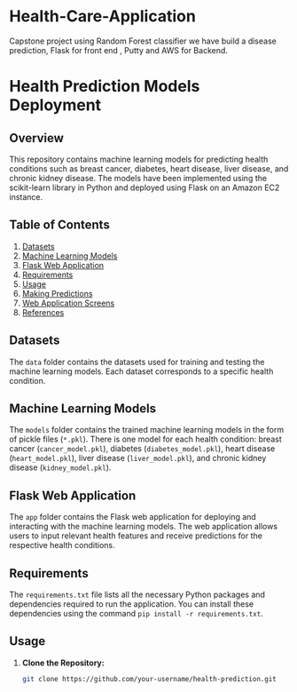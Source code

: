 # Health-Care-Application
Capstone project using Random Forest classifier we have build a disease prediction, Flask for front end , Putty and AWS for Backend.
# Health Prediction Models Deployment

## Overview

This repository contains machine learning models for predicting health conditions such as breast cancer, diabetes, heart disease, liver disease, and chronic kidney disease. The models have been implemented using the scikit-learn library in Python and deployed using Flask on an Amazon EC2 instance.

## Table of Contents

1. [Datasets](#datasets)
2. [Machine Learning Models](#machine-learning-models)
3. [Flask Web Application](#flask-web-application)
4. [Requirements](#requirements)
5. [Usage](#usage)
6. [Making Predictions](#making-predictions)
7. [Web Application Screens](#web-application-screens)
8. [References](#references)

## Datasets

The `data` folder contains the datasets used for training and testing the machine learning models. Each dataset corresponds to a specific health condition.

## Machine Learning Models

The `models` folder contains the trained machine learning models in the form of pickle files (`*.pkl`). There is one model for each health condition: breast cancer (`cancer_model.pkl`), diabetes (`diabetes_model.pkl`), heart disease (`heart_model.pkl`), liver disease (`liver_model.pkl`), and chronic kidney disease (`kidney_model.pkl`).

## Flask Web Application

The `app` folder contains the Flask web application for deploying and interacting with the machine learning models. The web application allows users to input relevant health features and receive predictions for the respective health conditions.

## Requirements

The `requirements.txt` file lists all the necessary Python packages and dependencies required to run the application. You can install these dependencies using the command `pip install -r requirements.txt`.

## Usage

1. **Clone the Repository:**
   ```bash
   git clone https://github.com/your-username/health-prediction.git
